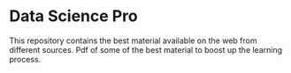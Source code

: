 # Data Science Pro
This repository contains the best material available on the web from different sources. Pdf of some of the best material to boost up the learning process.
